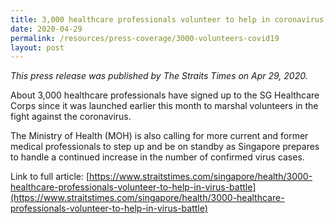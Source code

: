 ```yaml
---
title: 3,000 healthcare professionals volunteer to help in coronavirus battle
date: 2020-04-29
permalink: /resources/press-coverage/3000-volunteers-covid19
layout: post
---
```

*This press release was published by The Straits Times on Apr 29, 2020.*

About 3,000 healthcare professionals have signed up to the SG Healthcare Corps since it was launched earlier this month to marshal volunteers in the fight against the coronavirus.

The Ministry of Health (MOH) is also calling for more current and former medical professionals to step up and be on standby as Singapore prepares to handle a continued increase in the number of confirmed virus cases.

Link to full article: [https://www.straitstimes.com/singapore/health/3000-healthcare-professionals-volunteer-to-help-in-virus-battle](https://www.straitstimes.com/singapore/health/3000-healthcare-professionals-volunteer-to-help-in-virus-battle)